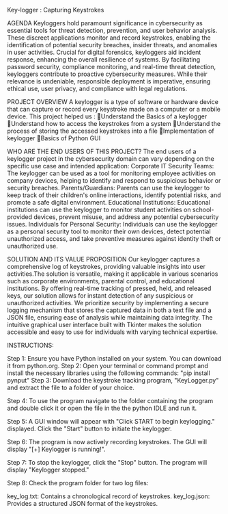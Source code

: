 Key-logger : Capturing Keystrokes

AGENDA
Keyloggers hold paramount significance in cybersecurity as essential tools for threat detection, prevention, and user behavior analysis. These discreet applications monitor and record keystrokes, enabling the identification of potential security breaches, insider threats, and anomalies in user activities. Crucial for digital forensics, keyloggers aid incident response, enhancing the overall resilience of systems. By facilitating password security, compliance monitoring, and real-time threat detection, keyloggers contribute to proactive cybersecurity measures. While their relevance is undeniable, responsible deployment is imperative, ensuring ethical use, user privacy, and compliance with legal regulations.

PROJECT  OVERVIEW
A keylogger is a type of software or hardware device that can capture or record every keystroke made on a computer or a mobile device.
This project helped us :
Understand the Basics of a keylogger
Understand how to access the keystrokes from a system
Understand the process of storing the accessed keystrokes into a file
Implementation of keylogger
Basics of Python GUI

WHO ARE THE END USERS OF THIS PROJECT?
The end users of a keylogger project in the cybersecurity domain can vary depending on the specific use case and intended application:
Corporate IT Security Teams: The keylogger can be used as a tool for monitoring employee activities on company devices, helping to identify and respond to suspicious behavior or security breaches.
Parents/Guardians: Parents can use the keylogger to keep track of their children's online interactions, identify potential risks, and promote a safe digital environment.
Educational Institutions: Educational institutions can use the keylogger to monitor student activities on school-provided devices, prevent misuse, and address any potential cybersecurity issues.
Individuals for Personal Security: Individuals can use the keylogger as a personal security tool to monitor their own devices, detect potential unauthorized access, and take preventive measures against identity theft or unauthorized use.

SOLUTION AND ITS VALUE PROPOSITION
Our keylogger captures a comprehensive log of keystrokes, providing valuable insights into user activities.The solution is versatile, making it applicable in various scenarios such as corporate environments, parental control, and educational institutions. By offering real-time tracking of pressed, held, and released keys, our solution allows for instant detection of any suspicious or unauthorized activities. We prioritize security by implementing a secure logging mechanism that stores the captured data in both a text file and a JSON file, ensuring ease of analysis while maintaining data integrity. The intuitive graphical user interface built with Tkinter makes the solution accessible and easy to use for individuals with varying technical expertise.

INSTRUCTIONS:
 
Step 1:
Ensure you have Python installed on your system. You can download it from python.org.
Step 2:
Open your terminal or command prompt and install the necessary libraries using the following commands:
"pip install pynput"
Step 3:
Download the keystroke tracking program, "KeyLogger.py" and extract the file to a folder of your choice.

Step 4:
To use the program navigate to the folder containing the program and double click it or open the file in 
the the python IDLE and run it. 

Step 5:
A GUI window will appear with "Click START to begin keylogging." displayed. Click the "Start" button to initiate the keylogger.

Step 6:
The program is now actively recording keystrokes. The GUI will display "[+] Keylogger is running!".

Step 7:
To stop the keylogger, click the "Stop" button. The program will display "Keylogger stopped."

Step 8:
Check the program folder for two log files:

key_log.txt: Contains a chronological record of keystrokes.
key_log.json: Provides a structured JSON format of the keystrokes.
